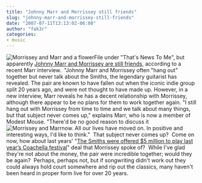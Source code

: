 ```yaml
---
title: "Johnny Marr and Morrissey still friends"
slug: "johnny-marr-and-morrissey-still-friends"
date: "2007-07-11T13:13:02-06:00"
author: "fak3r"
categories:
- music
---
```


![Morrissey and Marr and a flower](http://fak3r.com/wp-content/uploads/2007/07/morrissey_marr.jpg)File under "That's News To Me", but apparently [Johnny Marr and Morrissey are still friends](http://news.yahoo.com/s/launch/20070709/en_launch/45025793;_ylt=AsS4QDwcQiHw2u69XjoatPGVEhkF), according to a recent Marr interview.  "Johnny Marr and Morrissey often "hang out" together but never talk about the Smiths, the legendary guitarist has revealed. The pair are known to have fallen out when the iconic indie group split 20 years ago, and were not thought to have made up. However, in a new interview, Marr reveals he has a decent relationship with Morrissey, although there appear to be no plans for them to work together again. "I still hang out with Morrissey from time to time and we talk about many things, but that subject never comes up," explains Marr, who is now a member of Modest Mouse. "There'd be no good reason to discuss it ![Morrissey and Marr](http://fak3r.com/wp-content/uploads/2007/07/morrissey_marr2.jpg)now. All our lives have moved on. In positive and interesting ways, I'd like to think."  That subject never comes up?  Come on now, how about last years' "[The Smiths were offered $5 million to play last year’s Coachella festival](http://fak3r.com/2006/03/20/money-changes-everything/)" deal that Morrissey spoke of?  While I've glad they're not about the money, the pair were incredible together; would they be again?  Perhaps, perhaps not, but if songwriting didn't work out they could always hold court somewhere and rip out the classics, many haven't been heard in proper form live for over 20 years.
